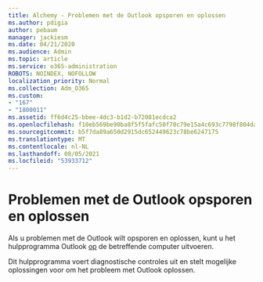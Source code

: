 ```yaml
---
title: Alchemy - Problemen met de Outlook opsporen en oplossen
ms.author: pdigia
author: pebaum
manager: jackiesm
ms.date: 04/21/2020
ms.audience: Admin
ms.topic: article
ms.service: o365-administration
ROBOTS: NOINDEX, NOFOLLOW
localization_priority: Normal
ms.collection: Adm_O365
ms.custom:
- "167"
- "1800011"
ms.assetid: ff6d4c25-bbee-4dc3-b1d2-b72081ecdca2
ms.openlocfilehash: f10eb569be90ba8f5f5fafc50f70c79e15a4c693c7798f804da4206846eccecc
ms.sourcegitcommit: b5f7da89a650d2915dc652449623c78be6247175
ms.translationtype: MT
ms.contentlocale: nl-NL
ms.lasthandoff: 08/05/2021
ms.locfileid: "53933712"
---
```

# <a name="diagnose-and-resolve-outlook-connectivity-issues"></a>Problemen met de Outlook opsporen en oplossen

Als u problemen met de Outlook wilt opsporen en oplossen, kunt u het hulpprogramma Outlook [op](https://aka.ms/SaRA-OutlookDisconnect-Alchemy) de betreffende computer uitvoeren.
  
Dit hulpprogramma voert diagnostische controles uit en stelt mogelijke oplossingen voor om het probleem met Outlook oplossen.
  